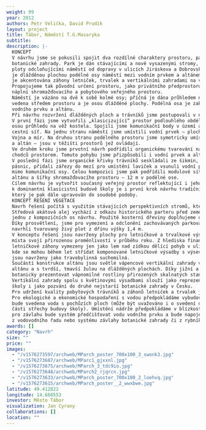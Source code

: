 ```yaml
---
weight: 99
year: 2012
authors: Petr Velička, David Prudík
layout: project
title: Tábor, Náměstí T.G.Masaryka
subtitle:
description: |-
  KONCEPT
  V návrhu jsme se pokusili spojit dva rozdílné charaktery prostoru, park a náměstí, obohacené o prvky
  botanické zahrady. Park je dán stávajícími a nově vysazenými stromy, pobytovými trávníky a živými
  ploty odcloňujícími náměstí od dopravy v ulicích Jiráskova a Dobrovského; shromažďovací prostor
  je dlážděnou plochou podélné osy náměstí mezi vodním prvkem a altánem – podiem; botanická zahrada
  je akcentována záhony letniček, trvalek a vertikálními zahradami na vnějších stěnách altánu.
  Propojujeme tak původní určení prostoru, jako privátního předprostoru zemědělské školy se současnou
  náplní shromažďovacího a pobytového veřejného prostoru.
  Náměstí je vázáno na dvě k sobě kolmé osy; příčná je dána průhledem na věž kostela, podélná je
  vedena středem prostoru a je osou dlážděné plochy. Podélná osa je zakončována drobnými stavbami
  vodního prvku a altánu.
  Při návrhu rozvržení dlážděných ploch a trávníků jsme postupovali v několika krocích.
  V první fázi jsme vytvořili „klasicizující“ prostor podlouhlého obdélníkového náměstí protknutý příčnou
  osou průhledu na věž kostela. Spojili jsme komunikační body v území a vytvořili tak základní
  cestní síť. Na jednu stranu náměstí jsme umístili vodní prvek – plochou nádrž tvořící plató pro sochu
  Vojna a mír. Na druhou stranu podélného prostoru jsme symetricky umístili altán. Oba prvky – kašna
  a altán – jsou v těžišti prostorů jež ovládají.
  Ve druhém kroku jsme prvotní návrh podřídili organickému tvarování na základě přirozeného pohybu
  chodců prostorem. Tomuto pohybu jsme přizpůsobili i vodní prvek a altán.
  V poslední fázi jsme organické křivky trávníků seskládali ze šikmin, kvůli technologii realizace cortenových
  pásnic, přidali zářezy do mezí pro umístění laviček a vsunuli vodní prvek a altán do trávníků,
  mimo komunikační osy. Celou kompozici jsme pak podřídili modulové síti 6x6 m, vycházející z půdorysu
  altánu a šířky shromažďovacího prostoru – 12 m v podélné ose.
  Cílem návrhu je vytvořit současný veřejný prostor reflektující i jeho původní historické určení. Vzhledem
  k dominantní klasicistní budově školy je i první krok návrhu tradičním rozvržením prostoru,
  který je pak dále upravován do soudobé podoby.
  KONCEPT ŘEŠENÍ VEGETACE
  Navrh řešení počítá s využitím stávajících perspektivních stromů, které budou doplněny o nové výsadby.
  Středová akátová alej vychází z odkazu historického parteru před zemědělskou školou a akcentuje
  jednu z kompozičních os návrhu. Použité kosterní dřeviny doplňujeme o výsadbu lip a javoru.
  Díky prosvětlení, jsme pro vymezení a odclonění zachovávaných parkovacích ploch v bočních ulicích
  navrhli tvarovaný živý plot z dřínu výšky 1,4 m.
  V konceptu řešení jsou navrženy plochy pro letničkové a trvalkové výsadby přispívající k atraktivitě
  místa svojí přirozenou proměnlivostí v průběhu roku. Z hlediska finanční přiměřenosti pro údržbu jsou
  letničkové záhony vymezeny jen jako lem nad zídkou dělící pohyb v ulici od pobytového prostoru náměstí,
  kde se mohou během let střídat komponované letničkové výsadby s výsevy. Trvalkové výsadby
  jsou navrženy jako travobylinná suchomilná.
  Součástí konstrukce altánu jsou světlé vápencové vertikální zahrady v barevném kontrastu s konstrukcí
  altánu a s tvrdší, tmavší žulou na dlážděných plochách. Díky jižní a severní expozici dávají možnost
  botanicky prezentovat vápnomilné rostliny přirozených skalnatých stanovišť s odlišnými světelnými nároky.
  Vertikální zahrady spolu s květinovými výsadbami slouží jako reprezentativní prostor zemědělské
  školy i jako pozvání do druhé nejstarší botanické zahrady v Česku.
  Pro udržení kvality pobytových trávníků a záhonů letniček a trvalek je nutné zřídit závlahový systém.
  Pro ekologické a ekonomické hospodaření s vodou předpokládáme vybudování jímací nádrže, do které
  bude svedena voda s pochůzích ploch (může být uvažováno i o svedení dešťových srážek z přední
  části střechy budovy školy). Umístění nádrže předpokládáme v blízkosti vodního prvku. Kromě využití
  pro závlahu bude systém předčišťovat vodu vodního prvku a bude napojen na dopouštění dle možností
  z vodovodního řadu nebo systému závlahy botanické zahrady či z rybníka.
awards: []
category: "Navrh"
size: ""
price: ""
images:
  - "/v1576273597/archweb/MParch_poster_700x100_3_swonk3.jpg"
  - "/v1576273687/archweb/MParc1_gjxxnl.jpg"
  - "/v1576273675/archweb/MParch_3_tdc9io.jpg"
  - "/v1576273648/archweb/MParch2_rjqrcn.jpg"
  - "/v1576273633/archweb/MParch_poster_700x100_2_loehvq.jpg"
  - "/v1576273615/archweb/MParch_poster__2_wwxbwe.jpg"
latitude: 49.412822
longitude: 14.668553
investor: Město Tábor
visualization: Jan Cyrany
collaborations: []
location: ""
---
```

